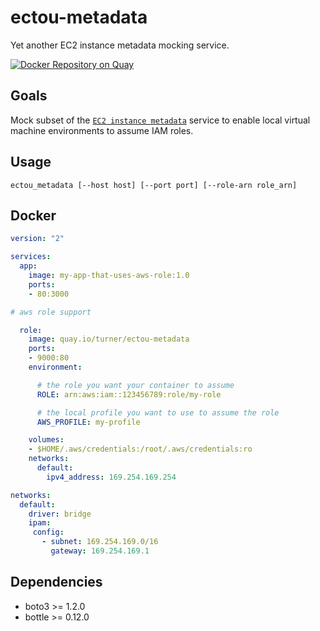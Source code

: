 ectou-metadata
==============

Yet another EC2 instance metadata mocking service.

[![Docker Repository on Quay](https://quay.io/repository/turner/ectou-metadata/status?token=f4f31852-6ad5-4f13-ab11-0783dc8bab44 "Docker Repository on Quay")](https://quay.io/repository/turner/ectou-metadata)


Goals
-----

Mock subset of the [`EC2 instance metadata`](http://docs.aws.amazon.com/AWSEC2/latest/UserGuide/ec2-instance-metadata.html) service to enable local virtual machine environments to assume IAM roles.


Usage
-----

```
ectou_metadata [--host host] [--port port] [--role-arn role_arn]
```


Docker
------

```yaml
version: "2"

services:
  app:
    image: my-app-that-uses-aws-role:1.0
    ports:
    - 80:3000

# aws role support 

  role:
    image: quay.io/turner/ectou-metadata
    ports:
    - 9000:80
    environment:

      # the role you want your container to assume
      ROLE: arn:aws:iam::123456789:role/my-role

      # the local profile you want to use to assume the role
      AWS_PROFILE: my-profile

    volumes:
    - $HOME/.aws/credentials:/root/.aws/credentials:ro
    networks:
      default:
        ipv4_address: 169.254.169.254

networks:
  default:
    driver: bridge
    ipam:
     config:
       - subnet: 169.254.169.0/16
         gateway: 169.254.169.1    

```


Dependencies
------------

- boto3 >= 1.2.0
- bottle >= 0.12.0
